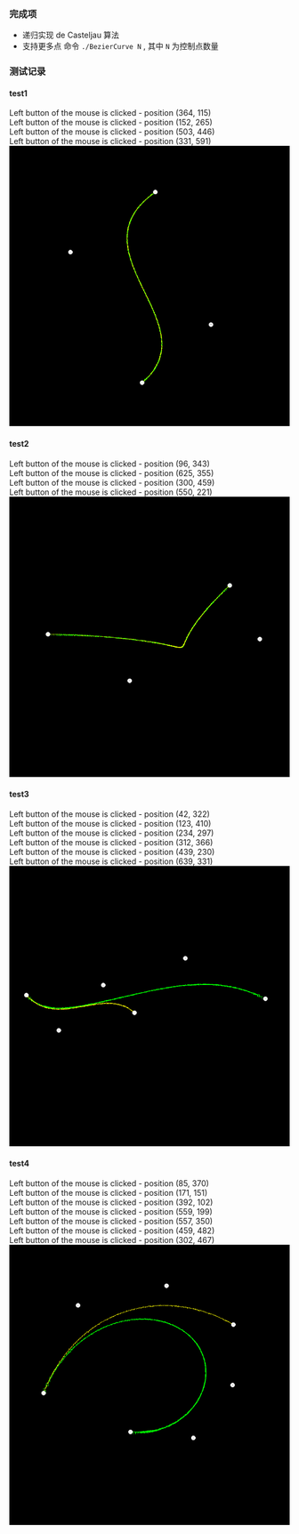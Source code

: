### 完成项
- 递归实现 de Casteljau 算法
- 支持更多点 命令 `./BezierCurve N` , 其中 `N` 为控制点数量


### 测试记录
#### test1
Left button of the mouse is clicked - position (364, 115)  
Left button of the mouse is clicked - position (152, 265)  
Left button of the mouse is clicked - position (503, 446)  
Left button of the mouse is clicked - position (331, 591)  
![](./code/images/test1.png)

#### test2
Left button of the mouse is clicked - position (96, 343)  
Left button of the mouse is clicked - position (625, 355)  
Left button of the mouse is clicked - position (300, 459)  
Left button of the mouse is clicked - position (550, 221)  
![](./code/images/test2.png)

#### test3
Left button of the mouse is clicked - position (42, 322)  
Left button of the mouse is clicked - position (123, 410)  
Left button of the mouse is clicked - position (234, 297)  
Left button of the mouse is clicked - position (312, 366)  
Left button of the mouse is clicked - position (439, 230)  
Left button of the mouse is clicked - position (639, 331)  
![](./code/images/test3.png)

#### test4
Left button of the mouse is clicked - position (85, 370)  
Left button of the mouse is clicked - position (171, 151)  
Left button of the mouse is clicked - position (392, 102)  
Left button of the mouse is clicked - position (559, 199)  
Left button of the mouse is clicked - position (557, 350)  
Left button of the mouse is clicked - position (459, 482)  
Left button of the mouse is clicked - position (302, 467)  
![](./code/images/test4.png)
